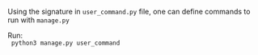 Using the signature in `user_command.py` file, one can define commands to run with `manage.py`

Run:  
` python3 manage.py user_command`
